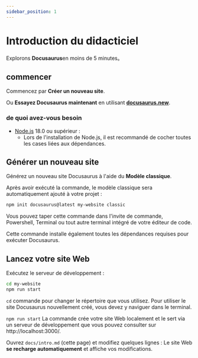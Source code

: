 ```yaml
---
sidebar_position: 1
---
```


# Introduction du didacticiel

Explorons **Docusaurus**en moins de 5 minutes。

## commencer

Commencez par **Créer un nouveau site**.

Ou **Essayez Docusaurus maintenant** en utilisant **[docusaurus.new](https://docusaurus.new)**.

### de quoi avez-vous besoin

- [Node.js](https://nodejs.org/en/download/) 18.0 ou supérieur :
  - Lors de l'installation de Node.js, il est recommandé de cocher toutes les cases liées aux dépendances.

## Générer un nouveau site

Générez un nouveau site Docusaurus à l'aide du **Modèle classique**.

Après avoir exécuté la commande, le modèle classique sera automatiquement ajouté à votre projet :

```bash
npm init docusaurus@latest my-website classic
```

Vous pouvez taper cette commande dans l'invite de commande, Powershell, Terminal ou tout autre terminal intégré de votre éditeur de code.

Cette commande installe également toutes les dépendances requises pour exécuter Docusaurus.

## Lancez votre site Web

Exécutez le serveur de développement :

```bash
cd my-website
npm run start
```

`cd` commande pour changer le répertoire que vous utilisez. Pour utiliser le site Docusaurus nouvellement créé, vous devez y naviguer dans le terminal.

`npm run start` La commande crée votre site Web localement et le sert via un serveur de développement que vous pouvez consulter sur http://localhost:3000/.

Ouvrez `docs/intro.md` (cette page) et modifiez quelques lignes : Le site Web **se recharge automatiquement** et affiche vos modifications.
